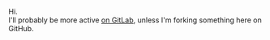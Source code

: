 Hi.  
I'll probably be more active [on GitLab](https://gitlab.com/Lactozilla), unless I'm forking something here on GitHub.
